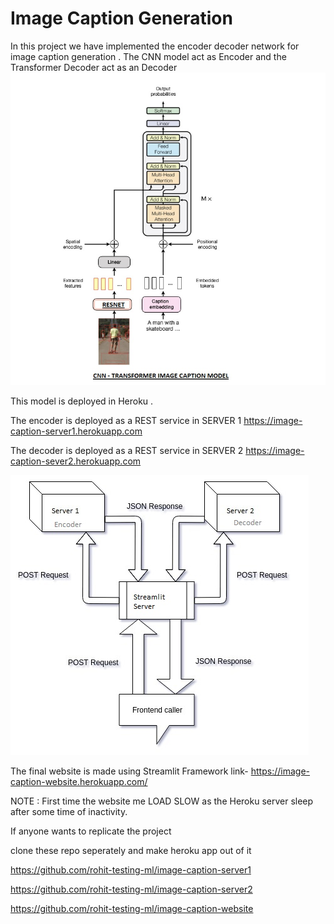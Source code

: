 # Image Caption Generation
In this project we have implemented the encoder decoder network for image caption generation . 
The CNN model act as Encoder and the Transformer Decoder act as an Decoder
![alt text](cnn_transformer.jpg)

This model is deployed in Heroku .

The encoder is deployed as a REST service in SERVER 1  https://image-caption-server1.herokuapp.com

The decoder is deployed as a REST service in SERVER 2 https://image-caption-sever2.herokuapp.com

![alt text](diagram.jpg)

The final website is made using Streamlit Framework 
link- https://image-caption-website.herokuapp.com/

NOTE : First time the website me LOAD SLOW as the Heroku server sleep after some time of inactivity.

If anyone wants to replicate the project

clone these repo seperately and make heroku app out of it

https://github.com/rohit-testing-ml/image-caption-server1

https://github.com/rohit-testing-ml/image-caption-server2

https://github.com/rohit-testing-ml/image-caption-website
